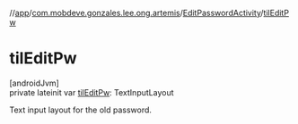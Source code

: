 //[app](../../../index.md)/[com.mobdeve.gonzales.lee.ong.artemis](../index.md)/[EditPasswordActivity](index.md)/[tilEditPw](til-edit-pw.md)

# tilEditPw

[androidJvm]\
private lateinit var [tilEditPw](til-edit-pw.md): TextInputLayout

Text input layout for the old password.
